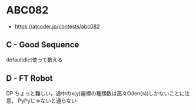 # ABC082
* https://atcoder.jp/contests/abc082


## C - Good Sequence
defaultdict使って数える

## D - FT Robot
DP
ちょっと難しい。途中のx(y)座標の種類数は高々O(len(s))しかないことに注意。
PyPyじゃないと通らない
